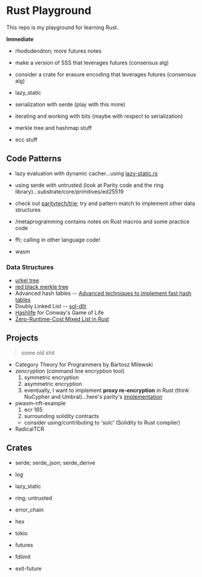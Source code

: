 # Rust Playground

This repo is my playground for learning Rust.

**Immediate**
* rhododendron; more futures notes
* make a version of SSS that leverages futures (consensus alg)
* consider a crate for erasure encoding that leverages futures (consensus alg)

* lazy_static
* serialization with serde (play with this more)
* iterating and working with bits (maybe with respect to serialization)
* merkle tree and hashmap stuff
* ecc stuff

## Code Patterns
* lazy evaluation with dynamic cacher...using [lazy-static.rs](https://github.com/rust-lang-nursery/lazy-static.rs)

* using serde with untrusted (look at Parity code and the ring library)...substrate/core/primitives/ed25519

* check out [paritytech/trie](https://github.com/paritytech/trie); try and pattern match to implement other data structures

* /metaprogramming contains notes on Rust macros and some practice code

* ffi; calling in other language code!

* wasm

### Data Structures
* [urkel tree](https://github.com/handshake-org/urkel)
* [red black merkle tree](https://github.com/amiller/redblackmerkle)
* Advanced hash tables -- [Advanced techniques to implement fast hash tables](https://attractivechaos.wordpress.com/2018/10/01/advanced-techniques-to-implement-fast-hash-tables/)
* Doubly Linked List -- [sol-dllr](https://github.com/skmgoldin/sol-dll/blob/master/contracts/DLL.sol)
* [Hashlife](https://en.wikipedia.org/wiki/Hashlife) for Conway's Game of Life
* [Zero-Runtime-Cost Mixed List in Rust](http://nercury.github.io/rust/interesting/2015/12/12/typed-arrays.html)

## Projects
> some old shit

* Category Theory for Programmers by Bartosz Milewski
* zencryption (command line encryption tool)
    1. symmetric encryption
    2. asymmetric encryption
    3. eventually, I want to implement **proxy re-encryption** in Rust (think NuCypher and Umbral)...here's parity's [implementation](https://github.com/paritytech/xpremtinel)
* pwasm-nft-example
    1. ecr 165
    2. surrounding solidity contracts
    * consider using/contributing to 'solc' (Solidity to Rust compiler)
* RadicalTCR

## Crates
* serde; serde_json; serde_derive
* log
* lazy_static
* ring; untrusted
* error_chain
* hex

* tokio
* futures
* fdlimit
* exit-future
